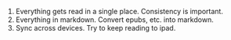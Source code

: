 1. Everything gets read in a single place. Consistency is important.
2. Everything in markdown. Convert epubs, etc. into markdown.
3. Sync across devices. Try to keep reading to ipad.